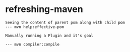 # refreshing-maven

```
Seeing the content of parent pom along with child pom
--- mvn help:effective-pom
```

```
Manually running a Plugin and it's goal

--- mvn compiler:compile
```
